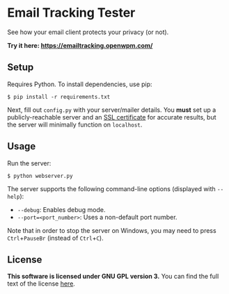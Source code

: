 # Email Tracking Tester
See how your email client protects your privacy (or not).

**Try it here: https://emailtracking.openwpm.com/**

## Setup
Requires Python. To install dependencies, use pip:
```
$ pip install -r requirements.txt
```

Next, fill out `config.py` with your server/mailer details. You **must** set up
a publicly-reachable server and an [SSL certificate](https://letsencrypt.org/)
for accurate results, but the server will minimally function on `localhost`.

## Usage
Run the server:
```
$ python webserver.py
```

The server supports the following command-line options (displayed with `--help`):
* `--debug`: Enables debug mode.
* `--port=<port_number>`: Uses a non-default port number.

Note that in order to stop the server on Windows, you may need to press
`Ctrl`+`PauseBr` (instead of `Ctrl`+`C`).

## License
**This software is licensed under GNU GPL version 3.**
You can find the full text of the license [here](LICENSE).
